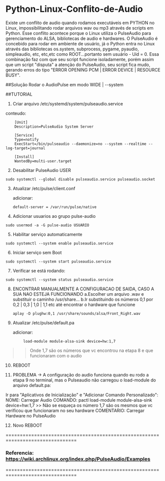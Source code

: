 # Python-Linux-Conflito-de-Audio
Existe um conflito de audio quando rodamos executáveis em PYTHON no Linux, impossibilitando rodar arquivos wav ou mp3 através de scripts em Python.
Esse conflito acontece porque o Linux utiliza o PulseAudio para gerenciamento do ALSA, bibliotecas de audio e hardwares.
O PulseAudio é concebido para rodar em ambiente de usuário, já o Python entra no Linux através das bibliotecas os.system, subprocess, pygame, pyaudio, simpleaudio, etc, etc,etc como ROOT...portanto sem usuário - Uid = 0.
Essa combinação faz com que seu script funcione isoladamente, porém assim que um script "disputa" a atenção do PulseAudio, seu script fica mudo, gerando erros do tipo "ERROR OPENING PCM | ERROR DEVICE | RESOURCE BUSY".

##Solução
Rodar o AudioPulse em modo WIDE | --system

##TUTORIAL

1. Criar arquivo /etc/systemd/system/pulseaudio.service

conteudo:
```
    [Unit]
    Description=PulseAudio System Server

    [Service]
    Type=notify
    ExecStart=/bin/pulseaudio --daemonize=no --system --realtime --log-target=journal

    [Install]
    WantedBy=multi-user.target
```


2. Desabilitar PulseAudio USER

```sudo systemctl --global disable pulseaudio.service pulseaudio.socket```

3. Atualizar /etc/pulse/client.conf

    adicionar:
    
    ```default-server = /var/run/pulse/native```

4. Adicionar usuarios ao grupo pulse-audio

```sudo usermod -a -G pulse-audio USUARIO```

5. Habilitar serviço automaticamente

```sudo systemctl --system enable pulseaudio.service```

6. Iniciar serviço sem Boot

```sudo systemctl --system start pulseaudio.service```

7. Verificar se está rodando:

```sudo systemctl --system status pulseaudio.service```

8. ENCONTRAR MANUALMENTE A CONFIGURACAO DE SAIDA, CASO A SUA NAO ESTEJA FUNCIONANDO
    a.Escolher um arquivo .wav e substituir o caminho /usr/share...
    b.Ir substituindo os números 0,1 por 0,2 | 0,3 | 1,0 | 1,1 etc até encontrar o hardware que funcione 

    ```aplay -D plughw:0,1 /usr/share/sounds/alsa/Front_Right.wav```

9. Atualizar /etc/pulse/default.pa

    adicionar:
```
        load-module module-alsa-sink device=hw:1,7
```
>> Onde 1,7 são os números que vc encontrou na etapa 8 e que funcionaram com o audio

10. REBOOT

11. PROBLEMA -> A configuração do audio funciona quando eu rodo a etapa 9 no terminal, mas o Pulseaudio não carregou o load-module do arquivo default.pa:

   Ir para "Aplicativos de Inicialização" e "Adicionar Comando Personalizado":
       NOME: Carregar Audio
       COMANDO: pactl load-module module-alsa-sink device=hw:1,7
       >> Não se esqueça os número 1,7 são os mesmos que vc verificou que funcionaram no seu hardware
       COMENTARIO: Carregar Hardware no PulseAudio 

12. Novo REBOOT

===============================================================================
### Referencia: https://wiki.archlinux.org/index.php/PulseAudio/Examples
===============================================================================
